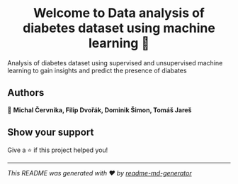 <h1 align="center">Welcome to Data analysis of diabetes dataset using machine learning 👋</h1>
<p>
</p>

 Analysis of diabetes dataset using supervised and unsupervised machine learning to gain insights and predict the presence of diabates

## Authors

👤 **Michal Červnika, Filip Dvořák, Dominik Šimon, Tomáš Jareš**


## Show your support

Give a ⭐️ if this project helped you!

***
_This README was generated with ❤️ by [readme-md-generator](https://github.com/kefranabg/readme-md-generator)_